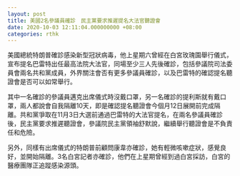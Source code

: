 ```yaml
---
layout: post
title: 美國2名參議員確診　民主黨要求推遲提名大法官聽證會
date: 2020-10-03 12:11:04.000000000 +08:00
categories: rthk
---
```


美國總統特朗普確診感染新型冠狀病毒，他上星期六曾經在白宮玫瑰園舉行儀式，宣布提名巴雷特出任最高法院大法官，同場至少三人先後確診，包括參議院司法委員會兩名共和黨成員，外界關注會否有更多參議員確診，以及巴雷特的確認提名聽證會是否可以如常舉行。

其中一名確診的參議員邁克出席儀式時沒戴口罩，另一名確診的提利斯就有戴口罩，兩人都說會自我隔離10天，即是確認提名聽證會今個月12日展開前完成隔離。共和黨爭取在11月3日大選前通過巴雷特的大法官提名，在兩名參議員確診後，民主黨要求推遲聽證會，參議院民主黨領袖舒默說，繼續舉行聽證會是不負責任和危險。

另外，同樣有出席儀式的特朗普前顧問康韋亦確診，她有輕微咳嗽症狀，感覺良好，並開始隔離。3名白宮記者亦確診，他們在上星期曾經到過白宮採訪，白宮的醫療團隊正追蹤感染源頭。
